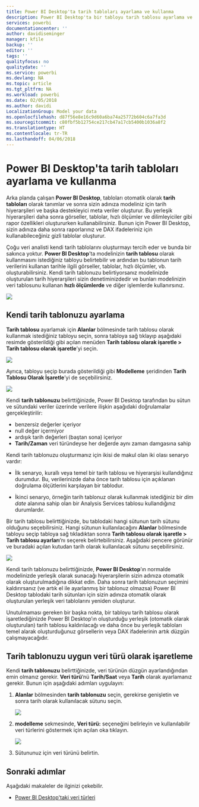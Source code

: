 ```yaml
---
title: Power BI Desktop'ta tarih tabloları ayarlama ve kullanma
description: Power BI Desktop'ta bir tabloyu tarih tablosu ayarlama ve bunun ne anlama geldiği hakkında bilgi edinin
services: powerbi
documentationcenter: ''
author: davidiseminger
manager: kfile
backup: ''
editor: ''
tags: ''
qualityfocus: no
qualitydate: ''
ms.service: powerbi
ms.devlang: NA
ms.topic: article
ms.tgt_pltfrm: NA
ms.workload: powerbi
ms.date: 02/05/2018
ms.author: davidi
LocalizationGroup: Model your data
ms.openlocfilehash: d87f56e8e16c9d60a6ba74a25772b604c6a7fa3d
ms.sourcegitcommit: c80fbf5b12754ce217cb47a17cb5400b1036a8f2
ms.translationtype: HT
ms.contentlocale: tr-TR
ms.lasthandoff: 04/06/2018
---
```

# <a name="set-and-use-date-tables-in-power-bi-desktop"></a>Power BI Desktop'ta tarih tabloları ayarlama ve kullanma

Arka planda çalışan **Power BI Desktop**, tabloları otomatik olarak **tarih tabloları** olarak tanımlar ve sonra sizin adınıza modeliniz için tarih hiyerarşileri ve başka destekleyici meta veriler oluşturur. Bu yerleşik hiyerarşileri daha sonra görseller, tablolar, hızlı ölçümler ve dilimleyiciler gibi rapor özellikleri oluştururken kullanabilirsiniz. Bunun için Power BI Desktop, sizin adınıza daha sonra raporlarınız ve DAX ifadeleriniz için kullanabileceğiniz gizli tablolar oluşturur.

Çoğu veri analisti kendi tarih tablolarını oluşturmayı tercih eder ve bunda bir sakınca yoktur. **Power BI Desktop**’ta modelinizin **tarih tablosu** olarak kullanmasını istediğiniz tabloyu belirtebilir ve ardından bu tablonun tarih verilerini kullanan tarihle ilgili görseller, tablolar, hızlı ölçümler, vb. oluşturabilirsiniz. Kendi tarih tablonuzu belirtiyorsanız modelinizde oluşturulan tarih hiyerarşileri sizin denetiminizdedir ve bunları modelinizin veri tablosunu kullanan **hızlı ölçümlerde** ve diğer işlemlerde kullanırsınız. 

![](media/desktop-date-tables/date-tables_01.png)

## <a name="setting-your-own-date-table"></a>Kendi tarih tablonuzu ayarlama

**Tarih tablosu** ayarlamak için **Alanlar** bölmesinde tarih tablosu olarak kullanmak istediğiniz tabloyu seçin, sonra tabloya sağ tıklayıp aşağıdaki resimde gösterildiği gibi açılan menüden **Tarih tablosu olarak işaretle > Tarih tablosu olarak işaretle**’yi seçin.

![](media/desktop-date-tables/date-tables_02.png)

Ayrıca, tabloyu seçip burada gösterildiği gibi **Modelleme** şeridinden **Tarih Tablosu Olarak İşaretle**’yi de seçebilirsiniz.

![](media/desktop-date-tables/date-tables_02b.png)

Kendi **tarih tablonuzu** belirttiğinizde, Power BI Desktop tarafından bu sütun ve sütundaki veriler üzerinde verilere ilişkin aşağıdaki doğrulamalar gerçekleştirilir:

* benzersiz değerler içeriyor
* null değer içermiyor
* ardışık tarih değerleri (baştan sona) içeriyor
* **Tarih/Zaman** veri türündeyse her değerde aynı zaman damgasına sahip

Kendi tarih tablonuzu oluşturmanız için ikisi de makul olan iki olası senaryo vardır:

* İlk senaryo, kurallı veya temel bir tarih tablosu ve hiyerarşisi kullandığınız durumdur. Bu, verilerinizde daha önce tarih tablosu için açıklanan doğrulama ölçütlerini karşılayan bir tablodur. 

* İkinci senaryo, örneğin tarih tablonuz olarak kullanmak istediğiniz bir *dim date* alanına sahip olan bir Analysis Services tablosu kullandığınız durumlardır. 

Bir tarih tablosu belirttiğinizde, bu tablodaki hangi sütunun tarih sütunu olduğunu seçebilirsiniz. Hangi sütunun kullanılacağını **Alanlar** bölmesinde tabloyu seçip tabloya sağ tıkladıktan sonra **Tarih tablosu olarak işaretle > Tarih tablosu ayarları**’nı seçerek belirtebilirsiniz. Aşağıdaki pencere görünür ve buradaki açılan kutudan tarih olarak kullanılacak sütunu seçebilirsiniz.

![](media/desktop-date-tables/date-tables_03.png)

Kendi tarih tablonuzu belirttiğinizde, **Power BI Desktop**’ın normalde modelinizde yerleşik olarak sunacağı hiyerarşilerin sizin adınıza otomatik olarak oluşturulmadığına dikkat edin. Daha sonra tarih tablonuzun seçimini kaldırırsanız (ve artık el ile ayarlanmış bir tablonuz olmazsa) Power BI Desktop tablodaki tarih sütunları için sizin adınıza otomatik olarak oluşturulan yerleşik veri tablolarını yeniden oluşturur.

Unutulmaması gereken bir başka nokta, bir tabloyu tarih tablosu olarak işaretlediğinizde Power BI Desktop’ın oluşturduğu yerleşik (otomatik olarak oluşturulan) tarih tablosu kaldırılacağı ve daha önce bu yerleşik tabloları temel alarak oluşturduğunuz görsellerin veya DAX ifadelerinin artık düzgün çalışmayacağıdır. 

## <a name="marking-your-date-table-as-the-appropriate-data-type"></a>Tarih tablonuzu uygun veri türü olarak işaretleme

Kendi **tarih tablonuzu** belirttiğinizde, veri türünün düzgün ayarlandığından emin olmanız gerekir. **Veri türü**’nü **Tarih/Saat** veya **Tarih** olarak ayarlamanız gerekir. Bunun için aşağıdaki adımları uygulayın:

1. **Alanlar** bölmesinden **tarih tablonuzu** seçin, gerekirse genişletin ve sonra tarih olarak kullanılacak sütunu seçin.
   
    ![](media/desktop-date-tables/date-tables_04.png) 

2. **modelleme** sekmesinde, **Veri türü:** seçeneğini belirleyin ve kullanılabilir veri türlerini göstermek için açılan oka tıklayın.

    ![](media/desktop-date-tables/date-tables_05.png)

3. Sütununuz için veri türünü belirtin. 


## <a name="next-steps"></a>Sonraki adımlar

Aşağıdaki makaleler de ilginizi çekebilir.

* [Power BI Desktop'taki veri türleri](desktop-data-types.md)

 